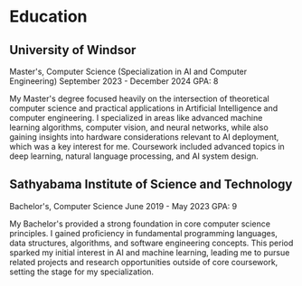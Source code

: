 # Education

## University of Windsor
Master's, Computer Science (Specialization in AI and Computer Engineering)
September 2023 - December 2024
GPA: 8

My Master's degree focused heavily on the intersection of theoretical computer science and practical applications in Artificial Intelligence and computer engineering. I specialized in areas like advanced machine learning algorithms, computer vision, and neural networks, while also gaining insights into hardware considerations relevant to AI deployment, which was a key interest for me. Coursework included advanced topics in deep learning, natural language processing, and AI system design.

## Sathyabama Institute of Science and Technology
Bachelor's, Computer Science
June 2019 - May 2023
GPA: 9

My Bachelor's provided a strong foundation in core computer science principles. I gained proficiency in fundamental programming languages, data structures, algorithms, and software engineering concepts. This period sparked my initial interest in AI and machine learning, leading me to pursue related projects and research opportunities outside of core coursework, setting the stage for my specialization.
